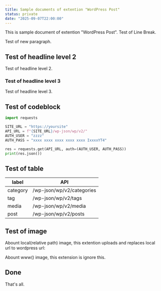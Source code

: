 ```yaml
---
title: Sample documents of extention "WordPress Post"
status: private
date: "2025-09-07T22:00:00"
---
```


This is sample document of extention "WordPress Post".
Test of Line Break.

Test of new paragraph.

## Test of headline level 2

Test of headline level 2.

### Test of headline level 3

Test of headline level 3.

## Test of codeblock

```python
import requests

SITE_URL = "https://yoursite"
API_URL = f"{SITE_URL}/wp-json/wp/v2/"
AUTH_USER = "zzzz"
AUTH_PASS = "xxxx xxxx xxxx xxxx xxxx IxxxxYT4"

res = requests.get(API_URL, auth=(AUTH_USER, AUTH_PASS))
print(res.json())
```

## Test of table

| label    | API                       |
| -------- | ------------------------- |
| category | /wp-json/wp/v2/categories |
| tag      | /wp-json/wp/v2/tags       |
| media    | /wp-json/wp/v2/media      |
| post     | /wp-json/wp/v2/posts      |

## Test of image

Abount local(relative path) image, this extention uploads and replaces local url to wordpress url:

Abount www() image, this extension is ignore this.

## Done

That's all.
